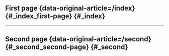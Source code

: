 ## First page {data-original-article=/index} {#_index_first-page} {#_index}


<hr class="yfm-page__delimeter">

## Second page {data-original-article=/second} {#_second_second-page} {#_second}
